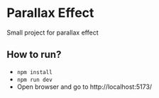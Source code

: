 # Parallax Effect

Small project for parallax effect

## How to run?

- `npm install`
- `npm run dev`
- Open browser and go to http://localhost:5173/
